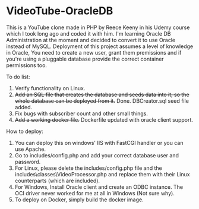 # VideoTube-OracleDB
This is a YouTube clone made in PHP by Reece Keeny in his Udemy course which I took long ago and coded it with him. I'm learning Oracle DB Administration at the moment and decided to convert it to use Oracle instead of MySQL.
Deployment of this project assumes a level of knowledge in Oracle, You need to create a new user, grant them premissions and if you're using a pluggable database provide the correct container permissions too.

To do list:
1) Verify functionality on Linux.
2) ~~Add an SQL file that creates the database and seeds data into it, so the whole database can be deployed from it.~~ Done. DBCreator.sql seed file added.
3) Fix bugs with subscriber count and other small things.
4) ~~Add a working docker file.~~ Dockerfile updated with oracle client support.


How to deploy:
1) You can deploy this on windows' IIS with FastCGI handler or you can use Apache.
2) Go to includes/config.php and add your correct database user and password.
3) For Linux, please delete the includes/config.php file and the includes\classes\VideoProcessor.php and replace them with their Linux counterparts (which are included).
4) For Windows, Install Oracle client and create an ODBC instance. The OCI driver never worked for me at all in Windows (Not sure why).
5) To deploy on Docker, simply build the docker image.

